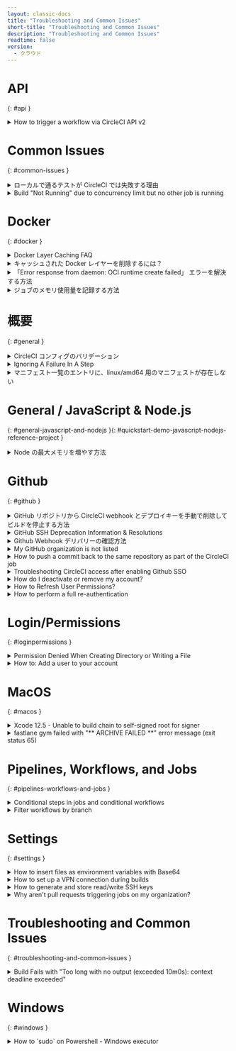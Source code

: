 ```yaml
---
layout: classic-docs
title: "Troubleshooting and Common Issues"
short-title: "Troubleshooting and Common Issues"
description: "Troubleshooting and Common Issues"
readtime: false
version:
  - クラウド
---
```


# API
{: #api }

<details markdown=block>
<summary>How to trigger a workflow via CircleCI API v2</summary>

 CircleCI API (v2) doesn't currently provide a dedicated endpoint to specifically trigger a new workflow.

However, it is still possible to trigger a specific workflow using the "[Trigger a new pipeline"](https://circleci.com/docs/api/v2/#operation/triggerPipeline) endpoint. It requires some modification to your `config.yml`, and the use of [pipeline parameters](https://circleci.com/docs/2.0/pipeline-variables/#pipeline-parameters-in-configuration), as well as, [conditional workflows](https://circleci.com/docs/2.0/configuration-reference/#using-when-in-workflows).

For example, if you have the following `workflows` declared in your `config.yml`:

```yml
workflows:
  version: 2
  build:
    jobs:
      - job_a
  test:
    jobs:
      - job_b
  deploy:
    jobs:
      - job_c
```

You will need to declare the following [pipeline parameters](https://circleci.com/docs/2.0/pipeline-variables/#pipeline-parameters-in-configuration):

```yml
version: 2.1  
parameters:
  run_workflow_build:
    default: true
    type: boolean

  run_workflow_test:
    default: true
    type: boolean

  run_workflow_deploy:
    default: true
    type: boolean
```

_**Note**: setting the parameters' default value to "true" will allow the workflows to run when the pipeline is triggered by pushing commits._

And modify the `workflows` section as follows:

```yml
workflows:
  version: 2
  build:
    when: << pipeline.parameters.run_workflow_build >>
    jobs:
      - job_a
  test:
    when: << pipeline.parameters.run_workflow_test >>
    jobs:
      - job_b
  deploy:
    when: << pipeline.parameters.run_workflow_deploy >>
    jobs:
      - job_c
```


Using the above example, the cURL request to only run the `test` workflow would be (i_n the following requests your_ `vcs-slug` _will be_ `bitbucket` _or_ `github` _depending on which VCS you use_):

```sh
curl --request POST \
  --url https://circleci.com/api/v2/project/vcs-slug/org-name/repo-name/pipeline \
  --header 'Circle-Token: ***********************************' \
  --header 'content-type: application/json' \
  --data '{"parameters":{"run_workflow_build":false, "run_workflow_deploy":false}}'
```

_**Note**: keep in mind that you have to use a [personal API token](https://circleci.com/docs/2.0/managing-api-tokens/#creating-a-personal-api-token); project tokens are currently not supported on CircleCI API (v2)._

For clarity, you could also pass the parameter corresponding to the workflow you wish to run. Doing so would have the exact same outcome as the above request because the pipeline parameters were declared with a default value set to "true":

```sh
curl --request POST \
  --url https://circleci.com/api/v2/project/vcs-slug/org-name/repo-name/pipeline \
  --header 'Circle-Token: ***********************************' \
  --header 'content-type: application/json' \
  --data '{"parameters":{"run_workflow_build":false, "run_workflow_test":true, "run_workflow_deploy":false}}'
```

### 参考情報:
{: #references }
{:.no_toc}

* [Trigger a new pipeline: _CircleCI API (v2)_ _documentation_](https://circleci.com/docs/api/v2/#operation/triggerPipeline)
* [Pipelines parameters in configuration: _CircleCI documentation (Configuration > Advanced Config)_](https://circleci.com/docs/2.0/pipeline-variables/#pipeline-parameters-in-configuration)
* [Conditional Workflows: _API preview documentation_](https://github.com/CircleCI-Public/api-preview-docs/blob/master/docs/conditional-workflows.md)
* [Managing API Tokens: _CircleCI documentation (Project > Settings)_](https://circleci.com/docs/2.0/managing-api-tokens/)

</details>

# Common Issues
{: #common-issues }

<details markdown=block>
<summary>ローカルで通るテストが CircleCI では失敗する理由</summary>

この動作には、いくつかの理由が考えられます。

* **言語バージョンが異なる**： お使いのマシンと CircleCI で使用されている言語バージョンが同じであることを確認します。
* **パッケージのバージョンが異なる**： 構成ファイルでパッケージのバージョンを明示的に指定します。
* **タイムゾーンの問題**： 一部のテスト用フレームワークでは、モジュールがタイムゾーンに対応していない可能性があります。 パソコンで正しいタイムゾーンが設定されていないと、一部のテストが失敗する可能性があります。 詳細については、FAQ にある[この質問](https://circleci.com/docs/2.0/faq/#how-can-i-set-the-timezone-in-docker-images)を参照してください。
* **ファイルの順序**： 一部のファイルシステムでは、ディレクトリごとに順序付けされたファイル構造が維持されます。 このため、すべてのファイルは実行のたびに同じ順序で読み取られます。 しかし、CircleCI のビルドコンテナのファイルシステムには順序がありません。 実施するテストが、一定の順序で実行した場合にのみ通るようなものであれば、CircleCI では失敗する可能性があります。
* **「Out of Memory」エラー**： ビルドコンテナのプロセスによるメモリ使用量が多すぎる場合、 Linux の OOM killer により終了されることがあります。 If you are interested in recording your memory usage, visit [How to record a job's memory usage](https://support.circleci.com//hc/en-us/articles/360043994872).
* **起動時間の違い**： Elasticsearch や PostgreSQL などのアプリケーションは、CircleCI で起動するときに多少の時間を要することがあります。 テストを実行する前に、サービスが利用可能になるまで明示的に待機することで、この問題を修正できます。
* **信頼性の低いサービス**： テストでサードパーティー製のサービスを使用する場合、そのサービスが実際に実行されていることを確認してください。

もし問題が解決できない場合、[サポートチケット](https://support.circleci.com/hc/ja)を登録してください。

</details>


<details markdown=block>
<summary>Build "Not Running" due to concurrency limit but no other job is running</summary>

### Why is this happening?
{: #why-is-this-happening }
{:.no_toc}

If a job is not starting and showing a status "**Not Running**" after you triggered a pipeline, it means that you have reached the **concurrency limit** of your plan.

This is most likely to happen to customers on our [Free Plan](https://circleci.com/pricing/), as they have access to use a single container at any one time (1x concurrency), therefore jobs will queue if that container is already in use.

However, customers on plans with a higher concurrency limit can also encounter this situation.

The delayed start of your job, and the fact it remains in a "Not Running" state before eventually starting, is due to the fact that other jobs are still running when the new job is triggered.

### Check for running SSH jobs
{: #check-for-running-ssh-jobs }
{:.no_toc}

We found that this situation frequently arises due to running SSH jobs; once you navigate away from a running SSH job it won't appear in the pipelines view, so one can assume that no jobs are running at the time.

SSH jobs, along with all jobs in a given project are listed in the "**legacy jobs view**":

`https://app.circleci.com/pipelines/{vcs}/{org}/{project}/jobs`

An SSH job will remain available for an SSH connection for **10 minutes after the job finishes** \- if SSH has not been accessed, then the job will **automatically end after 10 minutes**.

After you SSH into the job, the SSH connection will remain open for **up to two hours**. That's why we advise to always manually cancel SSH jobs after you have finished with them to make sure your build queue is as free as possible.

To do so, please follow instructions outlined in the Support article "[How to see running SSH jobs](https://support.circleci.com/hc/en-us/articles/360047125652-How-to-see-running-SSH-jobs)".

</details>

# Docker
{: #docker }

<details markdown=block>
<summary>Docker Layer Caching FAQ</summary>

[Docker Layer Caching (DLC)](https://circleci.com/docs/2.0/docker-layer-caching/#overview) can reduce Docker image build times on CircleCI by caching individual layers of any Docker images built as part of your jobs. Here are some frequently asked questions around DLC:

### **Is DLC available between different workflows under the same project?**
{: #is-dlc-available-between-different-workflows-under-the-same-project }
{:.no_toc}

Yes, DLC is not locked to workflows or jobs. You can create a maximum of 50 DLC volumes per project (including any parallelism).

### **Why are subsequent builds not able to access the cache consistently?**
{: #why-are-subsequent-builds-not-able-to-access-the-cache-consistently }
{:.no_toc}

If a job fails while calling a specific DLC volume, it would require rebuilding when calling it again, causing inconsistencies. It is worth noting that different jobs may also use different volumes. An example being if two `machine` jobs are run in parallel, they [will get different DLC volumes](https://circleci.com/docs/2.0/docker-layer-caching/#how-dlc-works).

### How can I delete my DLC cache instance?
{: #how-can-i-delete-my-dlc-cache-instance }
{:.no_toc}

DLC caches are immutable, so they cannot be selectively deleted. However, a cache will be deleted after 3 days of not being used in a project.

### Is DLC guaranteed?
{: #is-dlc-guaranteed }
{:.no_toc}

DLC is not guaranteed. If you are experiencing issues with cache-misses or need high-parallelism, consider try caching using [docker build](https://docs.docker.com/engine/reference/commandline/build/#specifying-external-cache-sources), which you can optionally implement using the [CircleCI Docker orb](https://circleci.com/developer/orbs/orb/circleci/docker#commands-build).

### As an admin, can I see the content of a DLC volume?
{: #as-an-admin-can-i-see-the-content-of-a-dlc-volume }
{:.no_toc}

While you can see what volume is used for each job, at this time, the content is unavailable.

</details>


<details markdown=block>
<summary>キャッシュされた Docker レイヤーを削除するには？</summary>

{% raw %}
Running `docker images --no-trunc --format '{{.ID}}' | xargs docker rmi** or **docker volume prune -f` will delete all of the images and their layers from the volume connected to your job.
{% endraw %}


Because of [how DLC works](https://circleci.com/docs/2.0/docker-layer-caching/#how-dlc-works) you might need to leave this command in your config and run several jobs to remove the DLC layers from all volumes associated with your project.

Alternatively, you can use the config below to run a very short job that consumes all 50 DLC volumes and purges docker caches. You can push it to a feature branch without disrupting your main branches:

```yml
version: 2  
 jobs:    
  docker-purge:  
    docker:    
      - image: cimg/base:2020.01    
    parallelism: 50  
    steps:  
      - setup_remote_docker  
      - run: docker volume prune -f
```

If you're running into issues where stale volume caches are causing problems often, then consider using our new [docker registry image cache orb](https://circleci.com/orbs/registry/orb/cci-x/docker-registry-image-cache) as a substitute. It's more suitable for projects that have high concurrency throughput, or jobs that use parallelism due to the limited number of volumes available.

If you notice errors always happen on the same volume, which you can see by checking the "spin up environment" step or "remote docker" please [contact support ](https://support.circleci.com/hc/en-us/requests/new?ticket%5Fform%5Fid=855268)

</details>


<details markdown=block>
<summary>「Error response from daemon: OCI runtime create failed」 エラーを解決する方法</summary>

ジョブでセカンダリ サービス コンテナを追加した際、以下のようなエラーが発生する場合があります。

```
Unexpected environment preparation error: Error response from daemon:   
OCI runtime create failed: container_linux.go:345:   
starting container process caused "process_linux.go:303:   
getting the final child's pid from pipe caused \"EOF\"": unknown
```

This usually occurs due to a bad [command](https://circleci.com/docs/2.0/configuration-reference/#docker) being passed to one of the secondary service containers in your job.

このエラー メッセージの原因は、セカンダリ サービス コンテナがクラッシュしたか、予期せず終了したことです。 これは、CircleCI が Docker デーモンから PID を取得できず、エラーが発生して終了したことを意味します。

コンテナを正常にスピンアップするには、コマンドとエントリポイントが正しいことを確認してください。 [CircleCI CLI](https://circleci.com/docs/ja/2.0/local-cli/#run-a-job-in-a-container-on-your-machine) を使用すると、ローカルでのテストにより、ジョブをローカルで実行してすべての Docker コンテナが正常にスピンアップするかどうかを確認できます。 エラーを解決するには、お使いの設定ファイルで定義している Docker イメージのドキュメントを参照して、スピンアップ時に使用できるコマンドを確認してください。

</details>

<details markdown=block>
<summary>ジョブのメモリ使用量を記録する方法</summary>

Docker executor users can output the max memory consumed by a job by adding the following step to their config:

```yml
- run:  
    command: cat /sys/fs/cgroup/memory/memory.max_usage_in_bytes  
    when: always
```

**This step should be added as the last step in your job, to identify the max usage after all of the previous steps have completed.**


**Note:** This will be accurate if the job has one Docker image. [Multiple Docker image builds](https://circleci.com/docs/2.0/executor-types/#using-multiple-docker-images) will only report the memory usage of the primary image.

Memory usage will be reported in bytes. 割り当てられた[リソースクラス](https://circleci.com/docs/2.0/configuration-reference/#resource%5Fclass)に応じて、ジョブで利用可能なメモリ量を照らし合わせて確認するために、お気に入りの検索エンジンを使って GiB に変換できます。

This can help troubleshoot out-of-memory (OOM) errors.

To log memory usage over time for both Docker and machine executors, you can also add this step as the first step in your job:

```yml
- run:  
    command: |  
      while true; do  
        sleep 5  
        # NOTE: on MacOS, the f argument is not supported.  
        # In this case, you can drop the f argument instead.  
        ps auxwwf  
        echo "======"  
      done  
    background: true
```


Alternatively, we can also take advantage of [the top command](https://man7.org/linux/man-pages/man1/top.1.html) (available on Docker, Machine (Linux) or MacOS executors). This can help show both memory and CPU utilization by individual processes.

```yml
- run:  
    name: Profile CPU and memory every 5s (background)  
    command: |  
      while true; do  
        sleep 5  
        printf "\n\n$(date)\n"  
        top -b -c -n 1  
        echo "======"  
      done  
    background: true
```

**Note** that you have may have to install these tools, or use an alternative command if these tools are not available in the specific Executor.

To get the memory usage of the [Remote Docker environment](https://circleci.com/docs/2.0/building-docker-images/#accessing-the-remote-docker-environment), you can pass the ps command **through SSH** with

`ssh remote-docker ps auxwwf`

</details>

# 概要
{: #general }

<details markdown=block>
<summary>CircleCI コンフィグのバリデーション</summary>

## 概要
{: #overview }
{:.no_toc}

If you want to confirm your configuration file is free of syntax, YAML linting issues, etc. config ファイルは、CircleCI のローカル CLI で検証できます。

* Visit <https://circleci.com/docs/2.0/local-cli> and install the CLI
* Run **`circleci config validate`**in your project's root directory

## トラブルシューティング
{: #troubleshooting }
{:.no_toc}

* コンフィグファイルが、正しいディレクトリ **`.circleci/config.yml`** にあることを確認します
* Run **`circleci version`** and share your issue with [support@circleci.com](mailto:support@circleci.com)

If you're still experiencing issues, please submit a support ticket to [support@circleci.com](mailto:support@circleci.com)

</details>


<details markdown=block>
<summary>Ignoring A Failure In A Step</summary>

In some instances, you may need a job to continue running even if a step returns a non zero exit code. This could be due to a subsequent dependant job in a workflow, or that the success of a step is not a contributing factor to the success of your pipeline.

_Note: Use the following with caution. Ensure you absolutely need this functionality for the particular step, otherwise failures in your jobs may go unnoticed which may have knock-on effects._

The easiest way to implement this is to set up the step as follows:

```yml
- run: my_cool_command || true
```

This ensures that the step always returns a zero exit code, regardless of if the command fails or not.

If you have a mutli-line command, or a script file, then you may consider overriding the default shell options to ensure an exit code zero is passed:

```yml
- run:  
    shell: /bin/bash  
    command: |  
      echo Running my cool command  
      mkdir ~/some_dir  
      my_cool_command
```

For more details on how the default shell options work, and why they have been chosen as the default, please see [our documentation](https://circleci.com/docs/2.0/configuration-reference/#default-shell-options).

</details>


<details markdown=block>
<summary>マニフェスト一覧のエントリに、linux/amd64 用のマニフェストが存在しない</summary>

"環境のスピンアップ" 手順、またはリポジトリから Docker イメージをプルする別の場所で、次のようなエラーが発生することがあります。

```
Step 1/26 : FROM <IMAGE>
latest: Pulling from library/<IMAGE>
no matching manifest for linux/amd64 in the manifest list entries
Exited with code 1
```

このエラーには、3 つの原因が考えられます。

1. **Error When Using "Latest" Tag**  
   While images are rebuilding on Dockerub, the "latest" tag will become momentarily unavailable while updating. この問題は自然に解決するか、バージョン付きタグを選択することで低減できます。
2. **The Tag Is Not Available**  
   A tag that used to be available may no longer be listed or have had it's naming convention modified. 例えば、これまで "Version8.0" だったタグが、"Version8.0.0" に変更された可能性があります。
3. **Image Is Not Designed For x86, Such As ARM**  
   The image you are trying to build may be designed to run on a different architecture, such as an ARM-based CPU. If you need to use an Arm image, consider using an [Arm resource class](https://github.com/CircleCI-Public/arm-preview-docs).

</details>

# General / JavaScript & Node.js
{: #general-javascript-and-nodejs }{: #quickstart-demo-javascript-nodejs-reference-project }

<details markdown=block>
<summary>Node の最大メモリを増やす方法</summary>

一部の 64 ビットシステムでは、Node が使用できる最大メモリ容量は、デフォルトで 2GB 未満です。 このため、CircleCI を実行するときに、予期しないメモリの問題が発生することがあります。 次のように、コマンドラインフラグを Node に渡して、最大メモリ容量を調整できます。

`--max-old-space-size=<memory in MB>`

このフラグは使用されているか確認することが難しい場合があります。 特に Node プロセスがフォークされている場合、確認が困難になります。 すべての Node プロセスでこの設定がピックアップされるようにする最善の方法は、環境変数にこの設定を適用することです。これは、Node 8 以降のバージョンで適用できます。

`NODE_OPTIONS=--max-old-space-size=4096`

_**Note**: If you have specified `export NODEOPTIONS=<value>` in your `package.json`, it'll override what you set in the `NODEOPTIONS` environment variable in the `config.yml` (either at the container, job, or step respective level)_

**関連情報**

<https://futurestud.io/tutorials/node-js-increase-the-memory-limit-for-your-process>

<https://stackoverflow.com/questions/48387040/nodejs-recommended-max-old-space-size/48392705>

</details>

# Github
{: #github }

<details markdown=block>
<summary>GitHub リポジトリから CircleCI webhook とデプロイキーを手動で削除してビルドを停止する方法</summary>

プロジェクトの設定ページに移動し、[Stop Building] ボタンをクリックすると、CircleCI でプロジェクトのビルドをいつでも停止できます。


![Fig_A.jpg]( {{ site.baseurl }}/assets/img/docs/troubleshooting_images/stop_building_0.png)

In the event you are for some reason unable to stop building, you can always manually stop building by removing access to the repository from GitHub.

Some reasons you may potentially need to do this:

* 組織、ユーザー名、またはリポジトリの名前を変更した。
* User credentials have become stale

1\. 最初に GitHub のリポジトリ設定にアクセスします。 You can visit this directly by navigating to _https://github.com/Org/Repository_ and clicking the "settings" button on the repository page.

![Fig_B.jpg]( {{ site.baseurl }}/assets/img/docs/troubleshooting_images/stop_building_1.png)

2\. 設定ページの縦のナビゲーションの左側にある [Webhooks] と [Deploy keys] の 2 つのページを使用します。

![Fig_C.jpg]( {{ site.baseurl }}/assets/img/docs/troubleshooting_images/stop_building_2.png)

3\. [Webhooks] ページで、CircleCI にポストするすべての Webhook を見つけて削除します。

![Fig_D.jpg]( {{ site.baseurl }}/assets/img/docs/troubleshooting_images/stop_building_3.png)

4\. 最後に、[Deploy keys] ページに移動し、CircleCI によって追加されたキーを削除します。

![Fig_E.jpg]( {{ site.baseurl }}/assets/img/docs/troubleshooting_images/stop_building_4.png)

これにより、アクセス権を手動で削除する必要がある場合、プロジェクトは CircleCI でビルドされなくなります。

</details>

<details markdown=block>
<summary>GitHub SSH Deprecation Information & Resolutions</summary>

[On March 15th, 2022 GitHub will be deprecating the types of SSH keys that can be utilized to access their service. ](https://github.blog/2021-09-01-improving-git-protocol-security-github/ "https://github.blog/2021-09-01-improving-git-protocol-security-github/")With this deprecation, there are circumstances that could cause your builds to fail on the repository checkout step after the 15th.

**If you meet one of the following criteria, you will need to take action before March 15th, 2022:**

1. Project created between Nov 2nd, 2021 - January 13th, 2022 that has a job using an Ubuntu 14.04-based machine image, including the default `machine: true` image \- If you don’t [specify a machine image](https://circleci.com/docs/2.0/configuration-reference/#available-machine-images), you are using the default image and you’ll need to take action
2. Project created between Nov 2nd, 2021 - January 13th, 2022 using [deprecated Docker image](https://circleci.com/docs/2.0/next-gen-migration-guide/#overview "https://circleci.com/docs/2.0/next-gen-migration-guide/#overview")
3. Project using an uploaded DSA SSH key for checkout purposes

If you meet one of the above, there are sections below that will cover the steps needed to ensure builds continue to run after March 15th, 2022.

**You are not affected by the deprecation, if your project meets one of these criteria:**

1. Your project was set up **before** November 2nd, 2021.
2. Your project was set up **after** January 13th, 2022.
3. Generated a new user/deploy key **after** January 13th, 2022 and it is your "PREFERRED" key

If your project falls under one of the three items listed directly above, you shouldn't need to take any action before March 15th, 2022\. However, if you wish to verify you can check if your key is `ed25519` with the following API call:

<https://circleci.com/docs/api/v2/#operation/listCheckoutKeys>

```sh
curl --request GET \
  --url https://circleci.com/api/v2/project/gh/ORG/PROJECT/checkout-key \
  --header 'Circle-Token: '
```

If the above returns any `items` that have a `"public_key" : "ssh-rsa`, and your project was created between November 2nd, 2021 - January 13th, 2022, you will want to ensure you are using a newer image (convenience image or machine image) or you’ll want to regenerate your user/deploy key. If all the keys returned, or your "PREFERRED" key is `"public_key" : "ssh-ed25519` then no action should be needed.

Depending on your situation, different actions may be required. If you want to find out the OpenSSH version for the image you are utilizing in a job you can run the following:

```
run: ssh -V
```

## Jobs using `machine: true` or specifying a `14.04 ubuntu` Machine image
{: #jobs-using-machine-true-or-specifying-a-1404-ubuntu-machine-image }
{:.no_toc}

You can tell if you fall into this category if any of your jobs look like this:

```yml
jobs:
  build:
    machine: true # This is using the default old machine image
    steps:
      - checkout
```

Or it may look like this which is an example of a 14.04 based image:

```yml
jobs:
  build:
    machine:
      image: circleci/classic:201709-01 # This is a 14.04 based image
    steps:
      - checkout
```

Additionally, you can search via GitHub for these image uses too:

org:CircleCI-Public circleci/classic path:.circleci filename:config.yml

The following options are available, [given the deprecation of older images](https://discuss.circleci.com/t/old-linux-machine-image-remote-docker-deprecation/37572 "https://discuss.circleci.com/t/old-linux-machine-image-remote-docker-deprecation/37572"), **our recommendation is to update your image**. However, all options listed will solve the issue at hand.

1. Update to a [newer machine image](https://circleci.com/docs/2.0/configuration-reference/#available-machine-images "https://circleci.com/docs/2.0/configuration-reference/#available-machine-images") any listed on that page have the proper items installed
2. Regenerate your deploy/user key in your project settings
   1. This can be done via the UI (Project Settings → SSH Keys → Click `X` on the current key)
         1. Once that is done, you’ll click “Add Deploy key” or “Add User key” depending on which type of key you removed
   2. This can also be done [via the API](https://circleci.com/docs/api/v2/#operation/createCheckoutKey "https://circleci.com/docs/api/v2/#operation/createCheckoutKey")
3. Add a `run` step before your `- checkout` step that installs OpenSSH 7.2 or greater, as an example, this would install OpenSSH 8.1p1:

```yml
jobs:
  jobname:
    machine: true
    steps:
      - run:
          name: Install OpenSSH 8.1p1
          command: |
            sudo apt-get update
            mkdir ~/tempdownload; 
            cd ~/tempdownload; 
            wget https://cdn.openbsd.org/pub/OpenBSD/OpenSSH/portable/openssh-8.1p1.tar.gz; 
            tar zxvf openssh-8.1p1.tar.gz; 
            cd openssh-8.1p1 && ./configure && make && sudo make install
      - checkout
```

## Jobs using `circleci` convenience images (i.e. `circleci/ruby:2.2.6`)
{: #jobs-using-circleci-convenience-images-ie-circleciruby226 }
{:.no_toc}

The following options are available, given the support for the legacy `circleci` images is going away, the preferred option is to update your image. However, all options listed will solve the issue at hand.

1. Update to a [next-gen convenience image](https://circleci.com/docs/2.0/next-gen-migration-guide/#overview "https://circleci.com/docs/2.0/next-gen-migration-guide/#overview"), all next-gen images have the proper items installed
2. Regenerate your deploy/user key in your project settings
   1. This can be done via the UI (Project Settings → SSH Keys → Click `X` on the current key)
         1. Once that is done, you’ll click “Add Deploy key” or “Add User key” depending on which type of key you removed
   2. This can also be done [via the API](https://circleci.com/docs/api/v2/#operation/createCheckoutKey "https://circleci.com/docs/api/v2/#operation/createCheckoutKey")
3. Add a `run` step before your `- checkout` step that installs OpenSSH 7.2 or greater, as an example, this would install OpenSSH 8.1p1:

```yml
jobs:
  jobname:
    docker:
      - image: circleci/ruby:2.2.6
    steps:
      - run:
          name: Install OpenSSH 8.1p1
          command: |
            sudo apt-get update
            mkdir ~/tempdownload; 
            cd ~/tempdownload; 
            wget https://cdn.openbsd.org/pub/OpenBSD/OpenSSH/portable/openssh-8.1p1.tar.gz; 
            tar zxvf openssh-8.1p1.tar.gz; 
            cd openssh-8.1p1 && ./configure && make && sudo make install
      - checkout
```

## Jobs using [custom](https://circleci.com/docs/2.0/custom-images/ "https://circleci.com/docs/2.0/custom-images/") or non-circleci Docker images
{: #jobs-using-customhttpscirclecicomdocs20custom-images-httpscirclecicomdocs20custom-images-or-non-circleci-docker-images }
{:.no_toc}

If the docker image you are utilizing has OpenSSH 7.2 or greater, and `git` installed, you do not need to make any changes. With both those requirements met, you’ll have no issues with the deprecation. In addition, if your image has _neither_ installed, you'll also not be affected as we'll take care of the checkout process on our side.

With the above in mind, you'll really only be affected on your custom docker images if you specifically installed an old OpenSSH version.

1\. Regenerate your deploy/user key in your project settings

* This can be done via the UI (Project Settings → SSH Keys → Click `X` on the current key)
   * Once that is done, you’ll click “Add Deploy key” or “Add User key” depending on which type of key you removed
* This can also be done [via the API](https://circleci.com/docs/api/v2/#operation/createCheckoutKey "https://circleci.com/docs/api/v2/#operation/createCheckoutKey")

2\. Add a `run` step before your `- checkout` step that installs OpenSSH 7.2 or greater, as an example, this would install OpenSSH 8.1p1:

```yml
jobs:
  jobname:
    docker:
      - image: koalaman/shellcheck-alpine:v0.7.1
    steps:
      - run:
          name: Install OpenSSH 8.1p1
          command: |
            sudo apt-get update
            mkdir ~/tempdownload; 
            cd ~/tempdownload; 
            wget https://cdn.openbsd.org/pub/OpenBSD/OpenSSH/portable/openssh-8.1p1.tar.gz; 
            tar zxvf openssh-8.1p1.tar.gz; 
            cd openssh-8.1p1 && ./configure && make && sudo make install
      - checkout
```

3\. If `git` is not installed on the image, you’ll need to install that before the `- checkout` step, an example of doing that here:

```yml
- run:
      name: Install git for checkout
      command: |
          apt-get update && apt-get --no-install-recommends -y install git
```

4\. Swap to a different image, or build a custom image, that has both the proper OpenSSH version and `git` installed -- or one that doesn't have either installed.

## Projects with manually uploaded DSA or RSA SHA1 SSH keys
{: #projects-with-manually-uploaded-dsa-or-rsa-sha1-ssh-keys }
{:.no_toc}

If you [manually uploaded an SSH key](https://circleci.com/docs/2.0/add-ssh-key/#overview) to use for checkout purposes, and that key is DSA, you’ll need to update the key to have it continue to work.

You’ll want to generate a new SSH key, [meeting the requirements set forth by GitHub](https://github.blog/2021-09-01-improving-git-protocol-security-github/), and add and use that key within CircleCI.

If the key you manually uploaded was RSA SHA1:

1. As long as the docker or machine image you are using is new enough, you’ll be able to continue to use the key. The image needs to have OpenSSH 7.2 or greater installed, you can check using the following command in the job using that image: `- run: ssh -V`
2. Alternatively, if the image you are using is older or you can’t update it, you’ll want to generate a new SSH key, [meeting the requirements set forth by GitHub](https://github.blog/2021-09-01-improving-git-protocol-security-github/), and add and use that key within CircleCI.

Mass regeneration of checkout keys

For organizations that have a lot of projects, and the option you are proceeding with is regenerating your keys, we have created a script to help with that process:

<https://github.com/CircleCI-Public/github-ssh-regeneration>

You will want to ensure that the person who runs this script, AKA the personal API key used, has the proper access to generate keys for the repositories. [That likely means an Organization Owner/Admin](https://support.circleci.com/hc/en-us/articles/360034990033-Am-I-an-Org-Admin-).

</details>


<details markdown=block>
<summary>Github Webhook デリバリーの確認方法</summary>

リポジトリへプッシュしても CircleCI でパイプラインが実行されない場合、GitHub で Webhook を確認することをおすすめしています。

## Webhook とは？
{: #what-is-a-webhook }
{:.no_toc}

コミットをプッシュするたびWebhook が CircleCI に送信され、CircleCIがそのWebhookのもとにアクションを実行しています。 GitHub will send us a packet of information about your project when a number of events occur, a _"_ _push"_ being the most popular.

[GitHub 開発者向けドキュメント | Webhook](https://docs.github.com/en/developers/webhooks-and-events/about-webhooks)

## Webhook の確認方法
{: #how-to-find-your-webhooks }
{:.no_toc}

1. リポジトリの設定ページに移動します。
2. Select "**Webhooks**"in the left menu. (Alternatively, you can reach this page directly -> _https://github.com/<ORG>/<REPO>/settings/hooks)_
3. You should now see a page similar to the following:

![GH repo settings]( {{ site.baseurl }}/assets/img/docs/troubleshooting_images/view_webhook_1.png)

4. From here, click on the CircleCI webhook URL, and scroll down to "**Recent Deliveries**".

![CircleCI webhook url recent deliveries]( {{ site.baseurl }}/assets/img/docs/troubleshooting_images/view_webhook_2.png)

5. Click on any entry to view the delivery details. This will show the Headers and Payload of the webhook.

![GH repo settings]( {{ site.baseurl }}/assets/img/docs/troubleshooting_images/view_webhook_3.png)

The **X-GitHub-Delivery** value (which is the same as the id you clicked on to open this delivery) is useful for tracking your webhook. Support can use this to do further investigation if needed.

In the **Payload** section under the **SHA** value, you can find the commit hash to ensure the webhook is referring to the correct commit.

You can also check the response back from CircleCI when GitHub sent the response. Switch from the "**Request**" tab to the "**Response**" tab. If you see a "200" response, your WebHook was delivered successfully.

![GH repo settings]( {{ site.baseurl }}/assets/img/docs/troubleshooting_images/view_webhook_4.png)

</details>

<details markdown=block>
<summary>My GitHub organization is not listed</summary>

## 1\. Check oAuth app access restrictions
{: #1-check-oauth-app-access-restrictions }
{:.no_toc}

Check to make sure CircleCI is enabled in your GitHub organization third-party app restrictions in your **Organization Settings**. You can read more about these restrictions on the GitHub docs page.

<https://help.github.com/articles/about-oauth-app-access-restrictions/>

![org not listed]( {{ site.baseurl }}/assets/img/docs/troubleshooting_images/org_not_listed.png)


## 2\. Check the application page on GitHub
{: #2-check-the-application-page-on-github }
{:.no_toc}

You may also need to enable CircleCI on the individual application page. You can do so with the following steps:

* Go to <https://circleci.com/account> and click the blue **check permissions** link in the GitHub section.
* This will take you to the app page on GitHub where you can **grant permissions** to CircleCI in the **Organization Access** section at the bottom.

</details>


<details markdown=block>
<summary>How to push a commit back to the same repository as part of the CircleCI job</summary>

You may have a use case for creating a new commit and pushing it to the same repository as part of your CircleCI job.

## Configuration Steps
{: #configuration-steps }
{:.no_toc}

Here is how you can configure your CircleCI project to enable the above-mentioned use case.

1) Decide if you wish to configure the project with a user key generated by CircleCI or a manually-created read-write deployment key

1a) If you wish to use a user key, simply visit <https://app.circleci.com/settings/project/:vcs-type/:org-name/:project-name/ssh>[ ](https://circleci.com/:vcs-type/:org-name/:project-name/edit#checkout)and click on the "Authorize with GitHub" button.

1b) If you wish to use a read-write deployment key, follow the steps here to create it and configure the project so that the key has write permissions for it: <https://circleci.com/docs/2.0/gh-bb-integration/#creating-a-github-user-key> or <https://circleci.com/docs/2.0/gh-bb-integration/#creating-a-bitbucket-user-key> for Bitbucket users

## Common Issues:
{: #common-issues }
{:.no_toc}

1) "\*\*\* Please tell me who you are." error message upon running "git commit"

In your CircleCI configuration file (config.yml), you might have to add commands to configure an email and user name with \`git config\` prior to running \`git commit\`, e.g.

git config user.email "username@mydomain.com"  
git config user.name "My Name"


2) Running git push results in "ERROR: The key you are authenticating with has been marked as read only."

The deploy key that the project is configured with, by default when you add a project on CircleCI, only has read access, so a key with write permissions needs to be configured to be used, to avoid the above error message. Please ensure that a user key or a read-write deployment key has been configured for the project (See "Configuration Steps" above).

If you are using a read-write deployment key, please add an [add\_ssh\_keys](https://circleci.com/docs/2.0/configuration-reference/#add%5Fssh%5Fkeys) step to your configuration. The fingerprints value should match what is shown on [https://circleci.com/:vcs-type/:org-name/:project-name/edit#ssh](https://circleci.com/:vcs-type/:org-name/:project-name/edit#checkout)

3) How to stop your generated commits from triggering new builds

To prevent a commit from triggering a new build, add "\[skip ci\]" to the commit message. For more details, see: <https://circleci.com/docs/2.0/skip-build/#skipping-a-build>

</details>

<details markdown=block>
<summary>Troubleshooting CircleCI access after enabling Github SSO</summary>

A GitHub organization owner can[ enable SAML protection](https://docs.github.com/en/organizations/managing-saml-single-sign-on-for-your-organization/about-identity-and-access-management-with-saml-single-sign-on) for their org, which requires members to authenticate via SSO (e.g. Okta) before they are able to access any resources associated with that organization. When SSO/SAML protection is enabled, previously issued OAuth tokens for applications such as CircleCI become invalid for that organization, and future user GitHub authentication to CircleCI without an active SAML session will result in a loss of access to protected orgs.

When CircleCI attempts to fetch the `config.yml of a project or read other org resources on behalf of a user, and that user has not authorized access to the SAML-protected org as part of the GitHub OAuth flow (see below), the operation will fail. This can impact UI/API interactions, as well as pipeline creation. In the case of VCS-initiated pipelines, GitHub will show a successful webhook delivery in the repository settings, but CircleCI will not be able to fetch the config and a pipeline will not be created.

The solution to this problem is for the user to revoke their CircleCI credentials in GitHub and then re-authenticate via the login flow (or, for email+password users, by re-connecting their GitHub account in [User Settings](https://app.circleci.com/settings/user) \-> Account Integrations). Follow these steps:

1. Go to your personal OAuth application settings for CircleCI: [CircleCI OAuth App ](https://github.com/settings/connections/applications/78a2ba87f071c28e65bb)
2. Click “Revoke access” and confirm.
3. Go to <https://app.circleci.com> and log out if necessary.
4. Log back in to CircleCI via GitHub (), or after logging in via another means (e.g. email+password), re-connect your VCS identity (<https://app.circleci.com/settings/user>)
   1. When prompted, be sure to click “Authorize” for any SAML-protected orgs you need access to
   2. Click “Continue” to be redirected to CircleCI

It’s important to note that CircleCI only stores a _single_ OAuth token for each GitHub user, _regardless_ of how many orgs they interact within CircleCI. This means that, if a user regularly interacts with multiple orgs, and does not want to re-authenticate when switching between them, it is recommended that they authorize SAML-protected orgs on _every_ re-authentication to CircleCI via GitHub, including when switching devices. This will prevent access-related problems arising from that user’s actions on either platform, e.g. failure to create CircleCI pipelines based when pushing commits.

If you are an org admin and are interested in some preventative steps or how you can avoid common pitfalls when you set up GitHub SSO, check out [this article here](https://support.circleci.com/hc/en-us/articles/4410418394523).

</details>


<details markdown=block>
<summary>How do I deactivate or remove my account?</summary>

## Overview
{: #overview }
{:.no_toc}

CircleCI connects your GitHub or Bitbucket account to our system when granting access to the VCS of your choice.

If you no longer want to build on CircleCI, visit your projects page and unfollow all projects. Your account will no longer be active.

## Delete account
{: #delete-account }
{:.no_toc}

If you would like full deletion of your account, please submit a [support ticket](https://support.circleci.com/hc/en-us) or contact [privacy@circleci.com](mailto:support@circleci.com).

You will want to confirm the following:

* Unfollow all projects and stopped building on CircleCI
* Delete all webhooks from your VCS provider pointing to CircleCI
* Cancel all plans including [GitHub Marketplace plans](https://help.github.com/en/github/setting-up-and-managing-billing-and-payments-on-github/canceling-a-github-marketplace-app)

Once we receive your ticket, we will be sending you an email confirming that we have received your request and asking you to confirm the deletion of your account or organization or both.

Please reply to the email as soon as possible so that we can begin the deletion process.

**Below is an example email template**.


> Hi,
> 
> We have received your Data Deletion Request. Please respond to the following questions, accordingly.`
> 
> As a part of our data deletion process, we ask that you respond to this message confirming you are requesting the full deletion of one or all of the following:
> 
> * Organization or Account or Both: ______
> 
> Can you:
> 
> * Confirm if you would like to delete an Organization. `If so, please provide the Organization Name (case-sensitive) here and indicate if GitHub, Bitbucket, or both: _______`
> 
> * Confirm if you would like to delete an account, if so please provide your associated email address and VCS username, indicating if it is Github or Bitbucket: _______
> 
> If you are only requesting to be unsubscribed from marketing e-mails, please do confirm that you would not like any data deleted but are unsubscribing.
> 
> Best regards,

**Note**: In case, we don't receive a reply, the ticket will be closed automatically and we won't be able to delete the account.

</details>


<details markdown=block>
<summary>How to Refresh User Permissions?</summary>

If you are experiencing permissions issues or recently updated permissions via your VCS provider, you might need to refresh your user permissions. The following guide will share several troubleshooting methods to refresh your permissions.

Revoke and re-create your Oauth Token - Please be sure to complete **all** of the following steps:

1. Sign out of your CircleCI account
2. Revoke CircleCI's access in [Bitbucket](https://bitbucket.org/account/settings/app-authorizations/) or [GitHub](https://github.com/settings/applications)
3. Clear your browser's cache and cookies
4. Sign back into your CircleCI account
5. Refresh permissions at <https://app.circleci.com/settings/user>

![refresh permission]( {{ site.baseurl }}/assets/img/docs/troubleshooting_images/refresh_permission.png)

If you still have any issues, please submit a ticket to [Support](https://support.circleci.com/hc/en-us) or write to [support@circleci.com](mailto:support@circleci.com).

</details>


<details markdown=block>
<summary>How to perform a full re-authentication</summary>

As a solution to various issues (including [unauthorized](https://support.circleci.com/hc/en-us/articles/360050273651-Builds-Unauthorized-due-to-contexts) or blocked builds, [organization is not listed](https://support.circleci.com/hc/en-us/articles/115014599088-My-GitHub-organization-is-not-listed), ...etc), and in case [refreshing permissions](https://support.circleci.com/hc/en-us/articles/360048210711-How-to-Refresh-User-Permissions-) didn't solve the issue, CircleCI Support might suggest a full re-authentication.

Depending on the VCS you're using ([GitHub](#h%5F01ENQJ8A7ZTV38JV7NHCHKE51D) or [Bitbucket](#h%5F01ENQJ8A7ZTV38JV7NHCHKE51D)), you can perform this operation as outlined below.

**NOTE: Taking the steps below will clear any [user keys](https://circleci.com/docs/2.0/gh-bb-integration/#deployment-keys-and-user-keys) that have been generated for any of your projects.**

### GitHub users
{: #github-users }
{:.no_toc}

1. Sign out of your CircleCI account
2. Revoke CircleCI's access in GitHub > <https://github.com/settings/applications>
3. Clear your browser's cache and cookies
4. Sign back into your CircleCI account

### Bitbucket users
{: #bitbucket-users }
{:.no_toc}

1. Sign out of your CircleCI account
2. Revoke CircleCI's access in Bitbucket > <https://bitbucket.org/account/settings/app-authorizations/>
3. Clear your browser's cache and cookies
4. Sign back into your CircleCI account

</details>

# Login/Permissions
{: #loginpermissions }

<details markdown=block>
<summary>Permission Denied When Creating Directory or Writing a File</summary>

If you receive an error telling you that you do not have permissions to create a directory or to write a file to a directory then this is likely an indication that your script is attempting to write to a directory that the user running the build does not own.

This is a somewhat common pitfall that many users run into when the move into a CI environment.

The key thing to remember is that the builds run as the `distiller` user on MacOS builds and typically `ubunutu` on Linux builds. These users only have write permissions in their `$HOME` folders and places like `/tmp`. This is not unique to CI, this is true by default in almost all Linux/Unix environments.

To confirm which user your build runs as you can run the `whoami` command as a part of your build process.

Solution

1. Store things inside of a folder that the user running the build has permissions to.
2. Change the ownership of the directory with the `chown` command before trying to write to it.

We recommend the first solution. If you decide to go with the second solution then a command like this should work in both MacOS and Linux builds.

`chown -R $USER:$USER /path/to/directory`

`$USER` is a global environment variable that refers to the current logged in user.

`/path/to/directory` should be replaced with the path to where you want to write to.

</details>


<details markdown=block>
<summary>How to: Add a user to your account</summary>

When you have a user in your organization who hasn't built on CircleCI before, the first thing they need to do is register on CircleCI. This only involves authenticating their VCS username (GitHub or Bitbucket) on our platform, but this gives CircleCI the permissions to identify the user and associate their builds with them.

CircleCI recognizes users as whomever triggers a build by committing on GitHub. 特定のユーザーにシートを割り当てる必要はありません。 GitHub からビルドをトリガーするだけで、新しいユーザーは、追加されたユーザーシートを要求できます。 They should then be included on the active user list on your Plan Usage page under the Users tab: app.circleci.com/settings/plan/\[githubORbitbucket\]/\[orgname\]/usage

</details>

# MacOS
{: #macos }

<details markdown=block>
<summary>Xcode 12.5 - Unable to build chain to self-signed root for signer</summary>

If you are utilizing our macOS executors and building on Xcode 12.5+ and not using Fastlane match for your signing, you may encounter an error that looks like:

Warning: unable to build chain to self-signed root for signer "Apple Development: XXXXXXX"

By default, we have the proper certificates on the image, however, if you aren't using the `setup_circle_ci` task in your Fastfile and [Fastlane match](https://circleci.com/docs/2.0/testing-ios/#code-signing-with-fastlane-match) then they won't be properly applied to your build.

You have two options for resolving this issue, the first would be to follow the above documentation and implement Fastlane match.

If the above isn't an option, then you can update your Fastfile to include the following:

```
import_certificate(
certificate_path: "AppleWWDRCAG3.cer",
keychain_path: "/Users/distiller/Library/Keychains/fastlane_tmp_keychain-db",
keychain_password: ""
)
```

Then download the certificate from the following:

<https://developer.apple.com/support/expiration/>

Then include it in the project's root. Afterward, it can be imported into the temp Fastlane keychain.

</details>


<details markdown=block>
<summary>fastlane gym failed with "** ARCHIVE FAILED **" error message (exit status 65)</summary>

It is difficult to find out the issue from the above error message alone, as the [exit code 65](https://circleci.com/blog/xcodebuild-exit-code-65-what-it-is-and-how-to-solve-for-ios-and-macos-builds/) is used as a general xcodebuild error code. Hence there could be many reasons why the build failed at the archive step.

You can try the following steps to troubleshoot this problem.

1. Check your [Code Signing setting](https://support.circleci.com/hc/en-us/articles/115015983028)
2. Check your environment variables. (For example: Build Number) If the build succeeds on your local machine but fails in the CI environment, there could be environment variables defined on the local machine, but not made available to builds on CircleCI, causing the build to fail.
3. Check fastlane's log for more information about why the fastlane command failed. Provisioning profileが存在しないなど、エラーの根本原因に関する情報がログに含まれている場合があります。 The log path is printed in the output of the fastlane command, for example: /Users/distiller/driver-application/buildlogs/gym/DriverApplication-DriverApplication.log You could either SSH into a rebuild to access the log or upload the file as an [artifact](https://circleci.com/docs/2.0/artifacts/#uploading-artifacts).
4. Check if Xcode SDK version should be defined in the gym configuration in the Fastfile

```
    gym(
      sdk: "iphoneos11.4"
    )
```

(Setting the sdk option results in the -sdk argument being specified in the xcodebuild command that fastlane uses)

</details>

# Pipelines, Workflows, and Jobs
{: #pipelines-workflows-and-jobs }

<details markdown=block>
<summary>Conditional steps in jobs and conditional workflows</summary>

With the [recent addition of advanced logic in a config file](https://discuss.circleci.com/t/advanced-logic-in-config/36011), the option to conditionally trigger steps in a job or to conditionally trigger a workflow is now available.

[Specific logic statements can be used](https://circleci.com/docs/2.0/configuration-reference/#logic-statements) to create multiple nested conditions, that will always at the top level result in `true` or `false` \-- which in turn determines if the workflow or steps are triggered.

### Job Step Example
{: #job-step-example }
{:.no_toc}

```yml
- when:
    condition:
      or:
        - and:
          - equal: [ main, << pipeline.git.branch >> ]
          - or: [ << pipeline.parameters.param1 >>, << pipeline.parameters.param2 >> ]
        - or:
          - equal: [ false, << pipeline.parameters.param1 >> ]
    steps:
      - run: echo "I am on main AND param1 is true OR param2 is true -- OR param1 is false"
```

### Workflow Example
{: #workflow-example }
{:.no_toc}

```yml
workflows:
  conditional-workflow:
    when:
      and: # All must be true to trigger
        - equal: [ main, << pipeline.git.branch >> ]
        - not: << pipeline.parameters.param1 >>
        - or: [ << pipeline.parameters.param1 >>, << pipeline.parameters.param2 >> ]

    jobs:
      - job-on-condition
```

Conditions can be nested in an arbitrary fashion, according to their argument specifications, and to a maximum depth of 100 levels. This allows for some complex logic, as an example of multiple nested conditions:

```yml
- when:
    condition:
      or:
        - and:
          - or:
              - and:
                  - equal: [ main, << pipeline.git.branch >> ]
                  - equal: [ false, << pipeline.parameters.param1 >> ]
              - or:
                  - not: << pipeline.parameters.param3 >>
          - or:
              - equal: [ false, << pipeline.parameters.param3 >> ]
              - or: [ << pipeline.parameters.param1 >>, << pipeline.parameters.param2 >> ]  
        - or:
            - equal: [ true, << pipeline.parameters.param4 >> ]

    steps:
      - run: echo "param 4 is true OR the other nested conditions are true"
```

</details>


<details markdown=block>
<summary>Filter workflows by branch</summary>

You can filter your workflows to run on specific branches by adding the **filters** key to the job name in your **workflows** section.

```yml
workflows:  
    build:  
      jobs:  
        - test:  
            filters:  
              branches:  
                only:  
                  - main
```

It can also be used to prevent later jobs unless they are running on a specific branch

```yml
workflows:  
  build:  
    jobs:  
      - test  
      - deploy:  
          requires:  
            - test  
          filters:  
            branches:  
              only:  
                - main
```

[Click here for full documentation on job branch filtering](https://circleci.com/docs/2.0/configuration-reference/#filters-1)

</details>

# Settings
{: #settings }

<details markdown=block>
<summary>How to insert files as environment variables with Base64</summary>

If you need to insert sensitive text-based documents or even small binary files into your project in secret it is possible to insert them as an environment variable by leveraging base64 encoding.

[Base64](https://en.wikipedia.org/wiki/Base64) is an encoding scheme to translate binary data into text strings. These values can be added to [a context](https://circleci.com/docs/2.0/contexts/) or inserted as [an environment variable](https://circleci.com/docs/2.0/env-vars/) and decoded at runtime.

Environment variables can be configured in the UI under "Project Settings":

![project settings env var ]( {{ site.baseurl }}/assets/img/docs/troubleshooting_images/base_encode_1.png)

While contexts can be configured under "Organization Settings":

![org-settings-contexts-v2.png]( {{ site.baseurl }}/assets/img/docs/troubleshooting_images/base_encode_2.png)

You can encode a file via your command line terminal by feeding it directly to base64.

`base64 [option] [file]`

[Here is the MAN documentation for base64](https://linux.die.net/man/1/base64).

_Note_ If you are encoding a file (whether it be a large file or a "binary") for use as a CircleCI environment variable, you should pass the `-w 0` option to the command so newlines aren't present in the resulting base64, which will be converted to spaces when added to CircleCI.

To then decode the base64 file from within your container you can run the decode option.

`base64 --decode [file]`

If your file is stored as an environment variable, you can pipe it directly to the base64 command to be decoded, storing the result in a file

echo "$ENV_VARIABLE_NAME" | base64 --decode > filename.txt

For more information, you can read about [base64 encoding and decoding variables within a config in our docs](https://circleci.com/docs/2.0/env-vars/#encoding-multi-line-environment-variables).

</details>


<details markdown=block>
<summary>How to set up a VPN connection during builds</summary>

**In case you need to connect to a private network during your builds, or if you want to restrict access to your environment to a specific IP address, we suggest configuring a VPN connection as follows.**

_**Note that you must use one of the following executors:**_

* [machine](#h%5F01F3THFAZEDDNM5FGE00471E2N)
* [macOS](#h%5F01F3THFMEAY31K30ZKP3M0RVZ7)
* [windows](#h%5F01F7XH9G40MXW14H2GFHRD8XXJ)

## `machine` \[Linux\] executor ([Available machine images](https://circleci.com/docs/2.0/configuration-reference/#available-machine-images))
{: #machine-linux-executor-available-machine-imageshttpscirclecicomdocs20configuration-referenceavailable-machine-images }
{:.no_toc}

* [OpenVPN (2.x)](#openvpn)
* [OpenVPN Connect (OpenVPN 3)](#h%5F01F3TBTKPEDA8RBAQCVVZNG0T6)
* [L2TP](#l2tp)

#### **OpenVPN (2.x)**
{: #openvpn-2x }
{:.no_toc}

* Base64-encode the OpenVPN client configuration file, and store it as an [environment variable](https://circleci.com/docs/2.0/env-vars/).
* If the VPN client authentication is credentials-based (user-locked profile), you'll also need to add the username and password as environment variables (`VPN_USER` and `VPN_PASSWORD`).

```yml
version: 2.1
workflows:
  btd:
    jobs:
      - build
jobs:
  build:
    machine:
      image: ubuntu-2004:202201-02
    steps:
      - run:
          name: Install OpenVPN
          command: |
            sudo apt-get update
            sudo apt-get install openvpn openvpn-systemd-resolved  

      - run:
          name: Check IP before VPN connection
          command: |
            ip a
            echo "Public IP before VPN connection is $(curl checkip.amazonaws.com)"  

      - run:
          name: VPN Setup
          background: true
          command: |
            echo $VPN_CLIENT_CONFIG | base64 --decode > /tmp/config.ovpn  

            if grep -q auth-user-pass /tmp/config.ovpn; then  
              if [ -z "${VPN_USER:-}" ] || [ -z "${VPN_PASSWORD:-}" ]; then  
                echo "Your VPN client is configured with a user-locked profile. Make sure to set the VPN_USER and VPN_PASSWORD environment variables"  
                exit 1  
              else  
                printf "$VPN_USER\\n$VPN_PASSWORD" > /tmp/vpn.login  
              fi  
            fi  

            SYS_RES_DNS=$(systemd-resolve --status | grep 'DNS Servers'|awk '{print $3}')  
            echo $SYS_RES_DNS  

            phone_home=$(ss -Hnto state established '( sport = :ssh )' | head -n1 | awk '{ split($4, a, ":"); print a[1] }') || $(sudo netstat -an | grep ':22 .*ESTABLISHED' | head -n1 | awk '{ split($5, a, ":"); print a[1] }')  
            echo $phone_home  

            vpn_command=(sudo openvpn  
              --config /tmp/config.ovpn  
              --route $SYS_RES_DNS 255.255.255.255 net_gateway  
              --route 169.254.0.0 255.255.0.0 net_gateway  
              --script-security 2  
              --up /etc/openvpn/update-systemd-resolved --up-restart  
              --down /etc/openvpn/update-systemd-resolved --down-pre  
              --dhcp-option DOMAIN-ROUTE .)  

            if grep -q auth-user-pass /tmp/config.ovpn; then
              vpn_command+=(--auth-user-pass /tmp/vpn.login)
            fi  

            if [ -n "$phone_home" ]; then  
              vpn_command+=(--route $phone_home 255.255.255.255 net_gateway)  
            fi  

            for IP in $(host runner.circleci.com | awk '{ print $4; }')  
              do  
                vpn_command+=(--route $IP 255.255.255.255 net_gateway)  
                echo $IP  
            done  

            "${vpn_command[@]}" > /tmp/openvpn.log  

      - run:
          name: Wait for the connection to be established and check IP  
          command: |  
            until [ -f /tmp/openvpn.log ] && [ "$(grep -c "Initialization Sequence Completed" /tmp/openvpn.log)" != 0 ]; do  
              echo Attempting to connect to VPN server..."  
              sleep 1;  
            done  

            printf "\nVPN connected\n"  
            printf "\nPublic IP is now $(curl checkip.amazonaws.com)\n"

      - run:
          name: Run commands in our infrastructure
          command: |
            # A command
            # Another command  

      - run:  
          name: Disconnect from OpenVPN  
          command: |  
            sudo killall openvpn || true  
          when: always
```

#### OpenVPN Connect (OpenVPN 3)
{: #openvpn-connect-openvpn-3 }
{:.no_toc}

* Base64-encode the OpenVPN client configuration file, and store it as an [environment variable](https://circleci.com/docs/2.0/env-vars/).
* Make sure to [install the proper repository for the Ubuntu release](https://openvpn.net/cloud-docs/openvpn-3-client-for-linux/#installation-for-debian-and-ubuntu) you're using
* With OpenVPN 3 Linux, storing user credentials in a text-based file to use when starting a VPN connection is **unsupported**. Please refer to [this documentation (OpenVPN 3 Linux and --auth-user-pass)](https://openvpn.net/openvpn-3-linux-and-auth-user-pass/) to set up a workaround.

```yml
version: 2.1
workflows:
  btd:
    jobs:
      - build
jobs:
  build:
    machine:
      image: ubuntu-2004:202201-02
    steps:
      - run:
          name: Install OpenVPN
          command: |
            sudo apt update && sudo apt install apt-transport-https  
            sudo wget https://swupdate.openvpn.net/repos/openvpn-repo-pkg-key.pub  
            sudo apt-key add openvpn-repo-pkg-key.pub  

            ### The repository URL will depend on your Ubuntu release name (here we chose "focal" since Ubuntu 20.04 is used  
            sudo wget -O /etc/apt/sources.list.d/openvpn3.list https://swupdate.openvpn.net/community/openvpn3/repos/openvpn3-focal.list  
            sudo apt update && sudo apt install openvpn3  

      - run:
          name: Check IP before VPN connection
          command: |  
            ip a  
            echo "Public IP before VPN connection is $(curl checkip.amazonaws.com)"  

      - run:
          name: VPN Setup
          background: true
          command: |
            echo $VPN_CLIENT_CONFIG | base64 --decode > /tmp/config.ovpn

            ### IMPORTANT: Include the following line to exclude the connection from CircleCI and the link-local range  
            phone_home=$(ss -Hnto state established '( sport = :ssh )' | head -n1 | awk '{ split($4, a, ":"); print a[1] }')  
            ### In case you're using an image with Ubuntu < 20.04, replace the above line with:  
            # phone_home=$(ss -an | grep 'ESTAB .*:22' | head -n1 | awk '{ split($6, a, ":"); print a[1] }')  
            echo $phone_home  

            if [ -n "$phone_home" ]; then
              echo -e "\nroute $phone_home 255.255.255.255 net_gateway" >> /tmp/config.ovpn  
            fi  

            echo "\nroute 169.254.0.0 255.255.0.0 net_gateway" >> /tmp/config.ovpn  

            # This will start the connection  
            sudo openvpn3 session-start --config /tmp/config.ovpn > /tmp/openvpn.log  

      - run:
          name: Wait for the connection to be established and check  
          command: |  
            until sudo openvpn3 sessions-list|grep "Client connected"; do  
              echo "Attempting to connect to VPN server..."  
              sleep 1;  
            done  

            printf "\nPublic IP is now $(curl checkip.amazonaws.com)\n"  

      - run:
          name: Run commands in our infrastructure
          command: |
            # A command
            # Another command  

      - run:  
          name: Disconnect from OpenVPN  
          command: |  
            SESSION_PATH=$(sudo openvpn3 sessions-list | grep Path | awk -F': ' '{print $2}')  
            echo $SESSION_PATH  
            sudo openvpn3 session-manage --session-path $SESSION_PATH --disconnect  
          when: always
```

#### L2TP
{: #l2tp }
{:.no_toc}

To set up an L2TP VPN connection, we recommend referring to [this guide.](https://github.com/hwdsl2/setup-ipsec-vpn/blob/master/docs/clients.md#configure-linux-vpn-clients-using-the-command-line)

We suggest storing `VPN_SERVER_IP`, `VPN_IPSEC_PSK`, `VPN_USER` and `VPN_PASSWORD` as [environment variables](https://circleci.com/docs/2.0/env-vars/). Ideally, you might want to base64-encode `VPN_IPSEC_PSK` before storing it; you'll need to decode it during the build.

Also, we suggest storing the default gateway IP address in an environment variable:

* `DEFAULT_GW_IP=$(ip route show default|awk '{print $3}')`

## `macos` executor ([Supported Xcode versions](https://circleci.com/docs/2.0/testing-ios/#supported-xcode-versions))
{: #macos-executor-supported-xcode-versionshttpscirclecicomdocs20testing-iossupported-xcode-versions }
{:.no_toc}

* Base64-encode the OpenVPN client configuration file, and store it as an [environment variable](https://circleci.com/docs/2.0/env-vars/).
* If the VPN client authentication is credentials-based (user-locked profile), you'll also need to add the username and password as environment variables (`VPN_USER` and `VPN_PASSWORD`).

```yml
version: 2.1
workflows:
  btd:
    jobs:
      - build
jobs:
  build:
    macos:  
      xcode: "12.2.0"
    steps:
      - run:
          name: Install OpenVPN
          command: |
            brew install openvpn  

      - run:
          name: Check IP before VPN connection
          command: |
            ifconfig
            echo "Public IP before VPN connection is $(curl checkip.amazonaws.com)"  

      - run:
          name: VPN Setup
          command: |
            echo $VPN_CLIENT_CONFIG | base64 --decode | tee /tmp/config.ovpn 1>/dev/null  

            if grep auth-user-pass /tmp/config.ovpn; then  
              if [ -z "${VPN_USER:-}" ] || [ -z "${VPN_PASSWORD:-}" ]; then  
                echo "Your VPN client is configured with a user-locked profile. Make sure to set the VPN_USER and VPN_PASSWORD environment variables"  
                exit 1  
              else  
                printf "$VPN_USER\\n$VPN_PASSWORD" > /tmp/vpn.login  
                sed -i config.bak 's|^auth-user-pass.*|auth-user-pass /tmp/vpn\.login|' /tmp/config.ovpn  
              fi  
            fi  

            touch /tmp/openvpn.log

            ### IMPORTANT: Include the following 3 lines to exclude the link-local range  
            phone_home="$(netstat -an | grep '\.2222\s.*ESTABLISHED' | head -n1 | awk '{ split($5, a, "."); print a[1] "." a[2] "." a[3] "." a[4] }')"  
            echo -e "\nroute $phone_home 255.255.255.255 net_gateway" | tee -a /tmp/config.ovpn  
            echo "route 169.254.0.0 255.255.0.0 net_gateway" | tee -a /tmp/config.ovpn  

            echo $phone_home  

            cat \<< EOF | sudo tee /Library/LaunchDaemons/org.openvpn.plist 1>/dev/null  
            <?xml version="1.0" encoding="UTF-8"?>  
            <!DOCTYPE plist PUBLIC "-//Apple//DTD PLIST 1.0//EN" "http://www.apple.com/DTDs/PropertyList-1.0.dtd">  
            <plist version="1.0">  
            <dict>   
                <key>Label</key>  
                <string>org.openvpn</string>  
                <key>Program</key>  
                  <string>/usr/local/sbin/openvpn</string>  
                <key>ProgramArguments</key>  
                  <array>  
                    <string>--config</string>  
                    <string>/tmp/config.ovpn</string>  
                  </array>  
                <key>RunAtLoad</key>  
                  <false/>  
                <key>TimeOut</key>  
                  <integer>90</integer>  
                <key>StandardErrorPath</key>  
                  <string>/tmp/openvpn.log</string>  
                <key>StandardOutPath</key>  
                  <string>/tmp/openvpn.log</string>  
                <key>KeepAlive</key>  
                 <true/>  
              </dict>  
              </plist>  
              EOF  
              ifconfig  
              echo "Public IP before VPN connection is > $(curl <http://checkip.amazonaws.com%29">  

              # This will start the connection  
              sudo launchctl load /Library/LaunchDaemons/org.openvpn.plist  
              sudo launchctl start org.openvpn  

      - run:
          name: Wait for the connection to be established and check  
          command: |  
            while [ $(cat /tmp/openvpn.log|grep -c "Initialization Sequence Completed") == 0 ]; do  
              echo "Attempting to connect..."  
              sleep 1;  
            done  
            echo "VPN Connected"  

            sudo launchctl list | grep openvpn  
            echo "Public IP is now $(curl checkip.amazonaws.com)"  

      - run:
          name: Run commands in our infrastructure
          command: |
            # A command
            # Another command  

      - run:  
          name: Disconnect from OpenVPN  
          command: sudo launchctl stop org.openvpn  
          when: always
```

## `windows` executor ([Windows executor images](https://circleci.com/docs/2.0/hello-world-windows/#windows-executor-images))
{: #windows-executor-windows-executor-imageshttpscirclecicomdocs20hello-world-windowswindows-executor-images }
{:.no_toc}

* Base64-encode the OpenVPN client configuration file, and store it as an [environment variable](https://circleci.com/docs/2.0/env-vars/).
* If the VPN client authentication is credentials-based (user-locked profile), you'll also need to add the username and password as environment variables (`VPN_USER` and `VPN_PASSWORD`).

```yml
version: 2.1

orbs:
  win: circleci/windows@2.2.0

workflows:
  btd:
    jobs:
      - build
jobs:
  build:
    executor:
      name: win/default
      shell: bash.exe

    steps:
      - run:
          name: Install OpenVPN
          command: |
            choco install openvpn

      - run:
          name: Check IP before VPN connection
          command: echo "Public IP before VPN connection is $(curl checkip.amazonaws.com)"

      - run:
          name: VPN Setup
          command: |  
            echo $VPN_CLIENT_CONFIG | base64 --decode > /C/PROGRA~1/OpenVPN/config/config.ovpn

            if grep auth-user-pass "/C/PROGRA~1/OpenVPN/config/config.ovpn"; then  
              if [ -z "${VPN_USER:-}" ] || [ -z "${VPN_PASSWORD:-}" ]; then  
                echo "Your VPN client is configured with a user-locked profile. Make sure to set the VPN_USER and VPN_PASSWORD environment variables"  
                exit 1  
              else  
                printf "$VPN_USER\\n$VPN_PASSWORD" > /C/PROGRA~1/OpenVPN/config/vpn.login  
                sed -i 's|^auth-user-pass.*|auth-user-pass vpn\.login|' /C/PROGRA~1/OpenVPN/config/config.ovpn  
              fi  
            fi

            ### IMPORTANT: Include the following 3 lines to exclude the connection from CircleCI and the link-local range
            phone_home=$(netstat -an | grep ':22 .*ESTABLISHED' | head -n1 | awk '{ split($3, a, ":"); print a[1] }')
            echo -e "\nroute $phone_home 255.255.255.255 net_gateway" | tee -a "/C/PROGRA~1/OpenVPN/config/config.ovpn"  
            echo "route 169.254.0.0 255.255.0.0 net_gateway" | tee -a "/C/PROGRA~1/OpenVPN/config/config.ovpn"  

            # Create and start the OpenVPN service  
            sc.exe create "OpenVPN" binPath= "C:\PROGRA~1\OpenVPN\bin\openvpnserv.exe"  
            net start "OpenVPN"


      - run:
          name: Wait for the connection to be established and check
          command: |
            while [ $(cat /C/PROGRA~1/OpenVPN/log/config.log|grep -c "Initialization Sequence Completed") == 0 ]; do
              echo "Attempting to connect..."
              sleep 1;
            done
            echo "VPN Connected"
            echo "Public IP is now $(curl checkip.amazonaws.com)"

      - run:
          name: Run commands in our infrastructure
          command: |
            # A command
            # Another command

      - run:
          name: Disconnect from OpenVPN
          command: net stop "OpenVPN"
          when: always
```

</details>


<details markdown=block>
<summary>How to generate and store read/write SSH keys</summary>

If you want to enable write-permissions to your checkout repo within a job, interact with other private repositories entirely, you'll need to add an SSH key to CircleCI which provides write access.

Check out our docs with [with full instructions to generate and add the keys](https://circleci.com/docs/2.0/add-ssh-key/)

See GitHub and Bitbucket documentation for guidelines on storing SSH public keys:

* <https://developer.github.com/v3/guides/managing-deploy-keys>
* <https://confluence.atlassian.com/bitbucket/use-deployment-keys-294486051.html>

</details>


<details markdown=block>
<summary>Why aren't pull requests triggering jobs on my organization?</summary>

**If you revoked OAuth access to CircleCI on your VCS provider (GitHub, BitBucket)**

If you revoke OAuth access to the CircleCI app on your VCS provider it will disable the keys that we used to authorize your account. We do not receive notifications when the auth is revoked, and may still attempt to use the now revoked auth. For instance, you may encounter this when trying to submit a PR to an open source project that uses CircleCI and it does not trigger. If you encounter this issue [submit a support ticket](https://support.circleci.com/hc/en-us/requests/new) and we can resolve it for you.


**If you're following the fork instead of the upstream repo**

Sometimes you'll have a user who submits a pull request to your repository from a fork, but no pipeline will be triggered with the pull request. This can happen when the user is following the project fork on their personal account rather than the project itself on CircleCI.

This will cause the jobs to trigger under the user's personal account. If the user is following a fork of the repository on CircleCI, we will only build on that fork and not the parent, so the parent’s PR will not get status updates.

In these cases have the user unfollow their fork of the project on CircleCI and follow the source project instead. This will trigger their jobs to run under the organization when they submit pull requests.

**Note: This feature is not currently supported for BitBucket users.**

**If the branch and the pull request happen to be created simultaneously**

You might experience builds that are pull requests not running with the error message "This project is configured to only run builds that have open pull requests associated with them. Update the ['Only build pull requests'](https://circleci.com/gh/UrbanCompass/uc-frontend/edit#advanced-settings) setting to run this build."

This happens due to a race condition when a branch is created and a pull request is opened simultaneously. CircleCI will receive notification the branch was created, and will not run the build because it is not a pull request.

We will then receive a second notification of a pull request being opened, with the same commit hash. Since we will never run the same commit hash twice, the build is updated in the UI, but never ran.

To ensure this doesn't happen to builds with "Only build pull requests" turned on, you can disable the "Branch or tag creation" setting in Github. This will ensure that the only webhooks we receive are when the pull request is open.

How to find your webhook settings: <https://support.circleci.com/hc/en-us/articles/360021511153-How-to-view-your-GitHub-WebHook-deliveries>

Find this option, and uncheck the box.

</details>

# Troubleshooting and Common Issues
{: #troubleshooting-and-common-issues }

<details markdown=block>
<summary>Build Fails with "Too long with no output (exceeded 10m0s): context deadline exceeded"</summary>

In CircleCI, a command will be killed if a certain period of time has passed with no output. デフォルトではこれは 10 分に設定されています。 This is designed to prevent errors in builds from hanging using a large number of credits unintentionally.

Some test runners and tools make use of what is known as output buffering. これは、プログラムがテキストを 1 行ごとに出力するのではなく、１回でまとめて出力するものです。 そのため、プロセスが終了するまですべての出力がバッファリングされる場合があります。 If a test or task requires more than 10 minutes and is buffering its output, this can cause CircleCI to kill the step as there has been no output during that time

In Python, this can be sometimes be disabled via the [PYTHONUNBUFFERED](https://docs.python.org/3/using/cmdline.html#envvar-PYTHONUNBUFFERED) environment variable. This can be set in a job step via export:

```yml
steps:  
  - run:  
      name: Run Tests  
      command: |  
        export PYTHONUNBUFFERED=1  
        python -m unittest
```

If the task does not have a way to generate any output, the default context deadline can be increased

```yml
steps:  
 - run:  
     name: Run Tests  
     no_output_timeout: 30m  
     command: python -m unittest
```

The job step can also timeout because there is an issue with the tests or task is actually hanging. Some examples of causes of this would be where a process is waiting for user input or a loop is polling a network resource that never comes available.

</details>

# Windows
{: #windows }

<details markdown=block>
<summary>How to `sudo` on Powershell - Windows executor</summary>

Windows Powershell doesn't have `sudo` \- some commands needs to be run as an administrator Powershell has no concept of it.

One solution we can use is `Start-Process` command: <https://docs.microsoft.com/en-us/powershell/module/microsoft.powershell.management/start-process> The following line is the example of this command.

Start-Process wpr -verb runAs -Args "-start GeneralProfile"

This is calling `wpr` (Windows Performance Recorder) as an administrator and passing necessary arguments with `-Args` flag. However in this case, the challenge is that we don't see the output because theoretically, since it starts a new shell somewhere.

The other way you can think is scoop (<https://scoop.sh/>) which enables the commands equivalent to the one in Linux. You can install by following way:

iex (new-object net.webclient).downloadstring('https://get.scoop.sh')  
set-executionpolicy unrestricted -s cu -f  
scoop install sudo

By installing this, you can use `sudo` just like you're in Linux. しかし、この方法でも基本的には解決策１と同じことをしているため、出力を表示することはできません。 (You can see the script inside here: <https://github.com/lukesampson/psutils/blob/master/sudo.ps1>)

</details>
